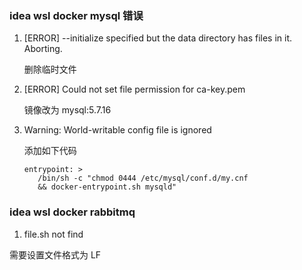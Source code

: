 ### idea wsl docker mysql 错误
1. [ERROR] --initialize specified but the data directory has files in it. Aborting.

   删除临时文件
2. [ERROR] Could not set file permission for ca-key.pem

   镜像改为 mysql:5.7.16
3. Warning: World-writable config file is ignored

   添加如下代码
   ````
   entrypoint: >
      /bin/sh -c "chmod 0444 /etc/mysql/conf.d/my.cnf
      && docker-entrypoint.sh mysqld"
   ````
   
### idea wsl docker rabbitmq

1. file.sh not find

需要设置文件格式为 LF